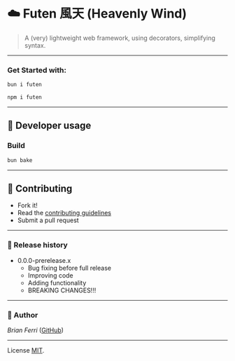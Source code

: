# **:cloud: Futen 風天 (Heavenly Wind)**

> A (very) lightweight web framework, using decorators, simplifying syntax.

---

### **Get Started with:**

```sh
bun i futen

npm i futen
```
---

## **:wrench: Developer usage**

### Build

```sh
bun bake
```

---

## **:handshake: Contributing**

- Fork it!
- Read the [contributing guidelines](CONTRIBUTING.md)
- Submit a pull request

---

### **:scroll: Release history**

* 0.0.0-prerelease.x
  * Bug fixing before full release
  * Improving code
  * Adding functionality
  * BREAKING CHANGES!!!

---

### **:robot: Author**

_*Brian Ferri*_ ([GitHub](https://github.com/BioCla))

---

License [MIT](LICENSE).
